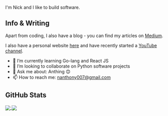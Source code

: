 <!--[![Header](https://raw.githubusercontent.com/MartinHeinz/MartinHeinz/master/readme_header.png "Header")](https://martinheinz.dev/)-->

I'm Nick and I like to build software.

## Info & Writing

Apart from coding, I also have a blog - you can find my articles on [Medium](https://medium.com/@nanthony007).

I also have a personal website [here](https://nanthony007.github.io/) and have recently started a 
[YouTube channel](https://www.youtube.com/channel/UCTl8gNLf60NbMEdePxqiCgg).

- 🌱 I’m currently learning Go-lang and React JS
- 👯 I’m looking to collaborate on Python software projects
- 💬 Ask me about: Anthing 😊
- 📫 How to reach me: nanthony007@gmail.com

## GitHub Stats

<a href="https://github.com/nanthony007/nanthony007">
  <img align="center" src="https://github-readme-stats.vercel.app/api/top-langs/?username=nanthony007&title_color=ffffff&text_color=c9cacc&icon_color=2bbc8a&bg_color=1d1f21" />
  <img align="center" src="https://github-readme-stats.vercel.app/api?username=nanthony007&show_icons=true&line_height=27&count_private=true&title_color=ffffff&text_color=c9cacc&icon_color=2bbc8a&bg_color=1d1f21"/>
</a> 

